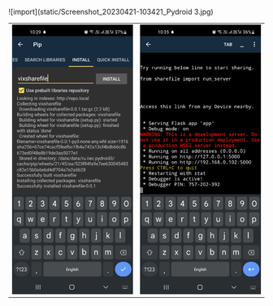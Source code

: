 ![import](static/Screenshot_20230421-103421_Pydroid 3.jpg)

<table>
<tr>
<td><img src="static/Screenshot_20230421-102930_Pydroid 3.jpg" alt="3"></td>
<td><img src="static/Screenshot_20230421-103553_Pydroid 3.jpg" alt="4"></td>
</tr>
</table>
